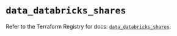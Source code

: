 # `data_databricks_shares`

Refer to the Terraform Registry for docs: [`data_databricks_shares`](https://registry.terraform.io/providers/databricks/databricks/1.71.0/docs/data-sources/shares).
